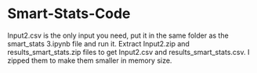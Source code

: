 # Smart-Stats-Code
Input2.csv is the only input you need, put it in the same folder as the smart_stats 3.ipynb file and run it.
Extract Input2.zip and results_smart_stats.zip files to get Input2.csv and results_smart_stats.csv.
I zipped them to make them smaller in memory size.
